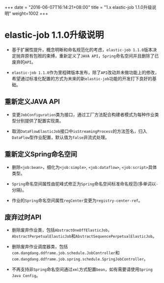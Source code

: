 +++
date = "2016-06-07T16:14:21+08:00"
title = "1.x elastic-job 1.1.0升级说明"
weight=1002
+++

# elastic-job 1.1.0升级说明

* 基于扩展性提升，概念明晰和命名规范化的考虑，`elastic-job 1.1.0`版本决定抛弃原有包袱的束缚，重新定义了`JAVA API`，`Spring`命名空间并且删除了已废弃的`API`。

* `elastic-job 1.1.0`作为里程碑版本发布，除了`API`改动并未做功能上的修改，希望通过标准化配置的方式为未来的新`elastic-job`功能的开发打下良好的基础。

## 重新定义JAVA API

* 变更`JobConfiguration`类为接口，通过工厂方法配合构建者模式为每种作业类型分别提供了配置实现类。

* 取消`DataFlowElasticJob`接口中`isStreamingProcess`的方法签名，归入`DataFlow`型作业配置，默认值为`false`非流式处理。

## 重新定义Spring命名空间

* 删除`<job:bean>`，细化为`<job:simple>`, `<job:dataflow>`, `<job:script>`具体类型。

* `Spring`命名空间属性由驼峰式修正为`Spring`命名空间标准命名规范(多单词以`-`分隔)。

* 作业的`Spring`命名空间属性`regCenter`变更为`registry-center-ref`。

## 废弃过时API

* 删除废弃作业类，包括`AbstractOneOffElasticJob`，`AbstractPerpetualElasticJob`和`AbstractSequencePerpetualElasticJob`。

* 删除废弃作业调度器类，包括`com.dangdang.ddframe.job.schedule.JobController`和`com.dangdang.ddframe.job.spring.schedule.SpringJobController`。

* 不再支持非`Spring`命名空间通过`xml`方式配置`bean`，如有需要请使用`Spring Java Config`。